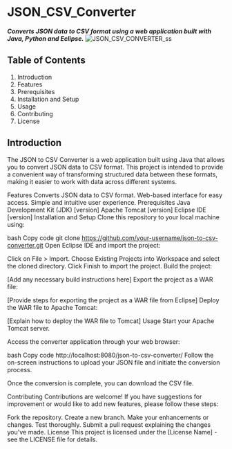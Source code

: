 # **JSON_CSV_Converter**
***Converts JSON data to CSV format using a web application built with Java, Python and Eclipse.***
![JSON_CSV_CONVERTER_ss](https://github.com/erriiiccccccc/JSON_CSV_Converter-online/assets/90021527/ea3877eb-24ec-444e-99ff-d6c3b95d5b68)

## Table of Contents ##
1. Introduction
2. Features
3. Prerequisites
4. Installation and Setup
5. Usage
6. Contributing
7. License


## Introduction
The JSON to CSV Converter is a web application built using Java that allows you to convert JSON data to CSV format. This project is intended to provide a convenient way of transforming structured data between these formats, making it easier to work with data across different systems.

Features
Converts JSON data to CSV format.
Web-based interface for easy access.
Simple and intuitive user experience.
Prerequisites
Java Development Kit (JDK) [version]
Apache Tomcat [version]
Eclipse IDE [version]
Installation and Setup
Clone this repository to your local machine using:

bash
Copy code
git clone https://github.com/your-username/json-to-csv-converter.git
Open Eclipse IDE and import the project:

Click on File > Import.
Choose Existing Projects into Workspace and select the cloned directory.
Click Finish to import the project.
Build the project:

[Add any necessary build instructions here]
Export the project as a WAR file:

[Provide steps for exporting the project as a WAR file from Eclipse]
Deploy the WAR file to Apache Tomcat:

[Explain how to deploy the WAR file to Tomcat]
Usage
Start your Apache Tomcat server.

Access the converter application through your web browser:

bash
Copy code
http://localhost:8080/json-to-csv-converter/
Follow the on-screen instructions to upload your JSON file and initiate the conversion process.

Once the conversion is complete, you can download the CSV file.

Contributing
Contributions are welcome! If you have suggestions for improvement or would like to add new features, please follow these steps:

Fork the repository.
Create a new branch.
Make your enhancements or changes.
Test thoroughly.
Submit a pull request explaining the changes you've made.
License
This project is licensed under the [License Name] - see the LICENSE file for details.
